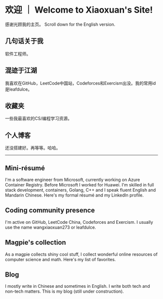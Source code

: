 # 欢迎 ｜ Welcome to Xiaoxuan's Site!

感谢光顾我的主页。
Scroll down for the English version.

## 几句话关于我
软件工程师。

## 混迹于江湖
我喜欢在GitHub，LeetCode中国站，Codeforces和Exercism出没。我的常用id是leafdulce。

## 收藏夹
一些我最喜欢的CS/编程学习资源。

## 个人博客
还没搭建好。再等等。哈哈。


***


## Mini-résumé
I'm a software engineer from Microsoft, currently working on Azure Container Registry. Before Microsoft I worked for Huawei. I'm skilled in full stack development, containers, Golang, C++ and I speak fluent English and Mandarin Chinese. Here's my formal résumé and my LinkedIn profile.

## Coding community presence
I'm active on GitHub, LeetCode China, Codeforces and Exercism. I usually use the name wangxiaoxuan273 or leafdulce.

## Magpie's collection
As a magpie collects shiny cool stuff, I collect wonderful online resources of computer science and math. Here's my list of favorites.

## Blog
I mostly write in Chinese and sometimes in English. I write both tech and non-tech matters. This is my blog (still under construction).
